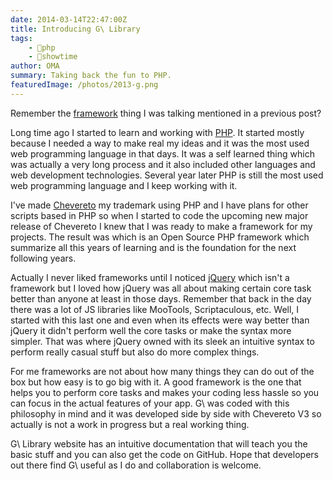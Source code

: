 ```yaml
---
date: 2014-03-14T22:47:00Z
title: Introducing G\ Library
tags:
    - 🐘php
    - 🤯showtime
author: OMA
summary: Taking back the fun to PHP.
featuredImage: /photos/2013-g.png
---
```


Remember the [framework](../2013/2013-09-02-the-g-library.md) thing I was talking mentioned in a previous post?

Long time ago I started to learn and working with [PHP](https://php.net/). It started mostly because I needed a way to make real my ideas and it was the most used web programming language in that days. It was a self learned thing which was actually a very long process and it also included other languages and web development technologies. Several year later PHP is still the most used web programming language and I keep working with it.

I've made [Chevereto](https://chevereto.com/) my trademark using PHP and I have plans for other scripts based in PHP so when I started to code the upcoming new major release of Chevereto I knew that I was ready to make a framework for my projects. The result was which is an Open Source PHP framework which summarize all this years of learning and is the foundation for the next following years.

Actually I never liked frameworks until I noticed [jQuery](https://jquery.com/) which isn't a framework but I loved how jQuery was all about making certain core task better than anyone at least in those days. Remember that back in the day there was a lot of JS libraries like MooTools, Scriptaculous, etc. Well, I started with this last one and even when its effects were way better than jQuery it didn't perform well the core tasks or make the syntax more simpler. That was where jQuery owned with its sleek an intuitive syntax to perform really casual stuff but also do more complex things.

For me frameworks are not about how many things they can do out of the box but how easy is to go big with it. A good framework is the one that helps you to perform core tasks and makes your coding less hassle so you can focus in the actual features of your app. G\ was coded with this philosophy in mind and it was developed side by side with Chevereto V3 so actually is not a work in progress but a real working thing.

G\ Library website has an intuitive documentation that will teach you the basic stuff and you can also get the code on GitHub. Hope that developers out there find G\ useful as I do and collaboration is welcome.
